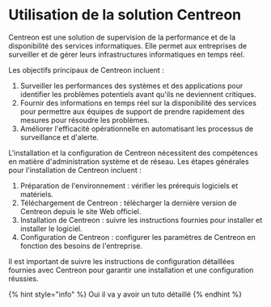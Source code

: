# Utilisation de la solution Centreon

Centreon est une solution de supervision de la performance et de la disponibilité des services informatiques. Elle permet aux entreprises de surveiller et de gérer leurs infrastructures informatiques en temps réel.

Les objectifs principaux de Centreon incluent :

1. Surveiller les performances des systèmes et des applications pour identifier les problèmes potentiels avant qu'ils ne deviennent critiques.
2. Fournir des informations en temps réel sur la disponibilité des services pour permettre aux équipes de support de prendre rapidement des mesures pour résoudre les problèmes.
3. Améliorer l'efficacité opérationnelle en automatisant les processus de surveillance et d'alerte.

L'installation et la configuration de Centreon nécessitent des compétences en matière d'administration système et de réseau. Les étapes générales pour l'installation de Centreon incluent :

1. Préparation de l'environnement : vérifier les prérequis logiciels et matériels.
2. Téléchargement de Centreon : télécharger la dernière version de Centreon depuis le site Web officiel.
3. Installation de Centreon : suivre les instructions fournies pour installer et installer le logiciel.
4. Configuration de Centreon : configurer les paramètres de Centreon en fonction des besoins de l'entreprise.

Il est important de suivre les instructions de configuration détaillées fournies avec Centreon pour garantir une installation et une configuration réussies.

{% hint style="info" %}
Oui il va y avoir un tuto détaillé
{% endhint %}
